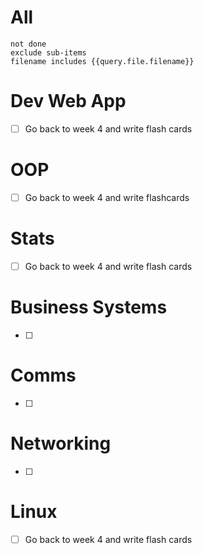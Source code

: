 # All
```tasks
not done
exclude sub-items
filename includes {{query.file.filename}}
```

# Dev Web App
- [ ] Go back to week 4 and write flash cards
# OOP
- [ ] Go back to week 4 and write flashcards
# Stats
- [ ] Go back to week 4 and write flash cards
# Business Systems
- [ ] 
# Comms
- [ ]
# Networking
- [ ]
# Linux
- [ ] Go back to week 4 and write flash cards
